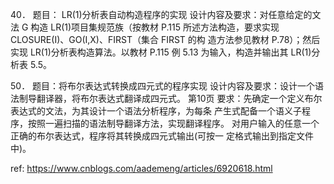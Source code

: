40．  题目：  LR(1)分析表自动构造程序的实现
设计内容及要求：对任意给定的文法 G 构造 LR(1)项目集规范族（按教材
P.115 所述方法构造，要求实现 CLOSURE(I)、GO(I,X)、FIRST（集合 FIRST 的构
造方法参见教材 P.78）；然后实现 LR(1)分析表构造算法。以教材 P.115 例 5.13
为输入，构造并输出其 LR(1)分析表 5.5。

50．  题目：将布尔表达式转换成四元式的程序实现
设计内容及要求：设计一个语法制导翻译器，将布尔表达式翻译成四元式。
第10页
要求：先确定一个定义布尔表达式的文法，为其设计一个语法分析程序，为每条
产生式配备一个语义子程序，按照一遍扫描的语法制导翻译方法，实现翻译程序。
对用户输入的任意一个正确的布尔表达式，程序将其转换成四元式输出(可按一
定格式输出到指定文件中)。

ref:
  https://www.cnblogs.com/aademeng/articles/6920618.html